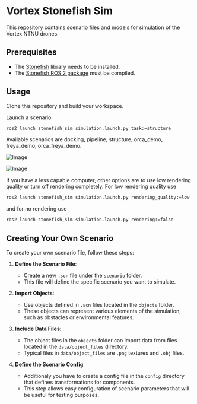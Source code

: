 # Vortex Stonefish Sim
This repository contains scenario files and models for simulation of the Vortex NTNU drones.

## Prerequisites
- The [Stonefish](https://github.com/patrykcieslak/stonefish) library needs to be installed.
- The [Stonefish ROS 2 package](https://github.com/patrykcieslak/stonefish_ros2) must be compiled.

## Usage
Clone this repository and build your workspace.

Launch a scenario:

```bash
ros2 launch stonefish_sim simulation.launch.py task:=structure
```

Available scenarios are docking, pipeline, structure, orca_demo, freya_demo, orca_freya_demo.

![Image](https://drive.google.com/uc?export=view&id=1Mdg5cXCWC3h63GH70mxJqeO6YI-iAcV7)

![Image](https://drive.google.com/uc?export=view&id=1elYr7ipYRVbe5FjxG1w3hYaTKhNYyyDH)


If you have a less capable computer, other options are to use low rendering quality or turn off rendering completely. For low rendering quality use

```bash
ros2 launch stonefish_sim simulation.launch.py rendering_quality:=low
```

and for no rendering use

```bash
ros2 launch stonefish_sim simulation.launch.py rendering:=false
```

## Creating Your Own Scenario

To create your own scenario file, follow these steps:

1. **Define the Scenario File**:
   - Create a new `.scn` file under the `scenario` folder.
   - This file will define the specific scenario you want to simulate.

2. **Import Objects**:
   - Use objects defined in `.scn` files located in the `objects` folder.
   - These objects can represent various elements of the simulation, such as obstacles or environmental features.

3. **Include Data Files**:
   - The object files in the `objects` folder can import data from files located in the `data/object_files` directory.
   - Typical files in `data/object_files` are `.png` textures and `.obj` files.

4. **Define the Scenario Config**
    - Additionaly you have to create a config file in the `config` directory that defines transformations for components.
    - This step allows easy configuration of scenario parameters that will be useful for testing purposes.




